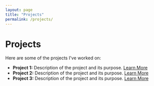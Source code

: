 ```yaml
---
layout: page
title: "Projects"
permalink: /projects/
---
```


# Projects

Here are some of the projects I've worked on:

- **Project 1:** Description of the project and its purpose. [Learn More](#)
- **Project 2:** Description of the project and its purpose. [Learn More](#)
- **Project 3:** Description of the project and its purpose. [Learn More](#)
